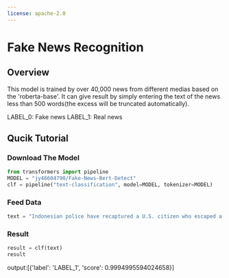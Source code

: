 ```yaml
---
license: apache-2.0
---
```

# Fake News Recognition

## Overview

This model is trained by over 40,000 news from different medias based on the 'roberta-base'. It can give result by simply entering the text of the news less than 500 words(the excess will be truncated automatically).

LABEL_0: Fake news
LABEL_1: Real news

## Qucik Tutorial

### Download The Model

```python
from transformers import pipeline
MODEL = "jy46604790/Fake-News-Bert-Detect"
clf = pipeline("text-classification", model=MODEL, tokenizer=MODEL)
```

### Feed Data

```python
text = "Indonesian police have recaptured a U.S. citizen who escaped a week ago from an overcrowded prison on the holiday island of Bali, the jail s second breakout of foreign inmates this year.  Cristian Beasley from California was rearrested on Sunday, Badung Police chief Yudith Satria Hananta said, without providing further details.  Beasley was a suspect in crimes related to narcotics but had not been sentenced when he escaped from Kerobokan prison in Bali last week. The 32-year-old is believed to have cut through bars in the ceiling of his cell before scaling a perimeter wall of the prison in an area being refurbished. The Kerobokan prison, about 10 km (six miles) from the main tourist beaches in the Kuta area, often holds foreigners facing drug-related charges. Representatives of Beasley could not immediately be reached for comment. In June, an Australian, a Bulgarian, an Indian and a Malaysian tunneled to freedom about 12 meters (13 yards) under Kerobokan prison s walls. The Indian and the Bulgarian were caught soon after in neighboring East Timor, but Australian Shaun Edward Davidson and Malaysian Tee Kok King remain at large. Davidson has taunted authorities by saying he was enjoying life in various parts of the world, in purported posts on Facebook.  Kerobokan has housed a number of well-known foreign drug convicts, including Australian Schappelle Corby, whose 12-1/2-year sentence for marijuana smuggling got huge media attention."
```

### Result

```python
result = clf(text)
result
```

output:[{'label': 'LABEL_1', 'score': 0.9994995594024658}]